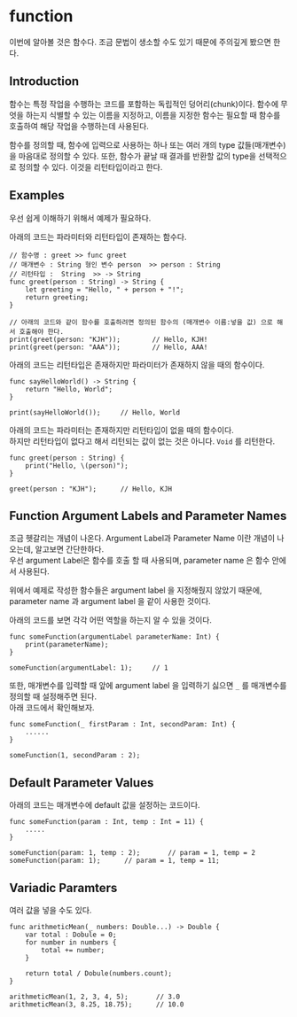 # function
이번에 알아볼 것은 함수다. 조금 문법이 생소할 수도 있기 때문에 주의깊게 봤으면 한다.

## Introduction
함수는 특정 작업을 수행하는 코드를 포함하는 독립적인 덩어리(chunk)이다. 함수에 무엇을 하는지 식별할 수 있는 이름을 지정하고, 이름을 지정한 함수는 필요할 때 함수를 호출하여 해당 작업을 수행하는데 사용된다.  

함수를 정의할 때, 함수에 입력으로 사용하는 하나 또는 여러 개의 type 값들(매개변수)을 마음대로 정의할 수 있다. 또한, 함수가 끝날 때 결과를 반환할 값의 type을 선택적으로 정의할 수 있다. 이것을 리턴타입이라고 한다.


## Examples
우선 쉽게 이해하기 위해서 예제가 필요하다.

아래의 코드는 파라미터와 리턴타입이 존재하는 함수다. 
```
// 함수명 : greet >> func greet
// 매개변수 : String 형인 변수 person  >> person : String
// 리턴타입 :  String  >> -> String
func greet(person : String) -> String {
    let greeting = "Hello, " + person + "!";
    return greeting;
}

// 아래의 코드와 같이 함수를 호출하려면 정의된 함수의 (매개변수 이름:넣을 값) 으로 해서 호출해야 한다.
print(greet(person: "KJH"));        // Hello, KJH!
print(greet(person: "AAA"));        // Hello, AAA!
```

아래의 코드는 리턴타입은 존재하지만 파라미터가 존재하지 않을 때의 함수이다.
```
func sayHelloWorld() -> String {
    return "Hello, World";
}

print(sayHelloWorld());     // Hello, World
```

아래의 코드는 파라미터는 존재하지만 리턴타입이 없을 때의 함수이다.  
하지만 리턴타입이 없다고 해서 리턴되는 값이 없는 것은 아니다. `Void` 를 리턴한다.
```
func greet(person : String) {
    print("Hello, \(person)");
}

greet(person : "KJH");      // Hello, KJH
```


## Function Argument Labels and Parameter Names
조금 헷갈리는 개념이 나온다. Argument Label과 Parameter Name 이란 개념이 나오는데, 알고보면 간단한하다.  
우선 argument Label은 함수를 호출 할 때 사용되며, parameter name 은 함수 안에서 사용된다.

위에서 예제로 작성한 함수들은 argument label 을 지정해줬지 않았기 때문에, parameter name 과 argument label 을 같이 사용한 것이다.  

아래의 코드를 보면 각각 어떤 역할을 하는지 알 수 있을 것이다.
```
func someFunction(argumentLabel parameterName: Int) {
    print(parameterName);
}

someFunction(argumentLabel: 1);     // 1
```

또한, 매개변수를 입력할 때 앞에 argument label 을 입력하기 싫으면 `_` 를 매개변수를 정의할 때 설정해주면 된다.  
아래 코드에서 확인해보자.
```
func someFunction(_ firstParam : Int, secondParam: Int) {
    ......
}

someFunction(1, secondParam : 2);
```


## Default Parameter Values
아래의 코드는 매개변수에 default 값을 설정하는 코드이다.

```
func someFunction(param : Int, temp : Int = 11) {
    .....
}

someFunction(param: 1, temp : 2);       // param = 1, temp = 2
someFunction(param: 1);      // param = 1, temp = 11;
```

## Variadic Paramters
여러 값을 넣을 수도 있다.

```
func arithmeticMean(_ numbers: Double...) -> Double {
    var total : Dobule = 0;
    for number in numbers {
        total += number;
    }

    return total / Dobule(numbers.count);
}

arithmeticMean(1, 2, 3, 4, 5);       // 3.0
arithmeticMean(3, 8.25, 18.75);      // 10.0
```